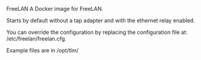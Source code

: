 FreeLAN
A Docker image for FreeLAN.

Starts by default without a tap adapter and with the ethernet relay enabled.

You can override the configuration by replacing the configuration file at:
/etc/freelan/freelan.cfg.

Example files are in /opt/tlm/ 